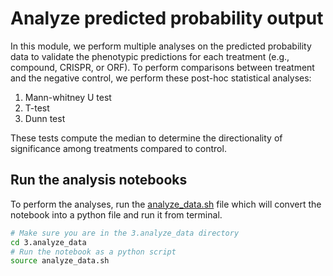 # Analyze predicted probability output

In this module, we perform multiple analyses on the predicted probability data to validate the phenotypic predictions for each treatment (e.g., compound, CRISPR, or ORF).
To perform comparisons between treatment and the negative control, we perform these post-hoc statistical analyses:

1. Mann-whitney U test
2. T-test
3. Dunn test 

These tests compute the median to determine the directionality of significance among treatments compared to control.

## Run the analysis notebooks

To perform the analyses, run the [analyze_data.sh](./analyze_data.sh) file which will convert the notebook into a python file and run it from terminal.

```bash
# Make sure you are in the 3.analyze_data directory
cd 3.analyze_data
# Run the notebook as a python script
source analyze_data.sh
```
